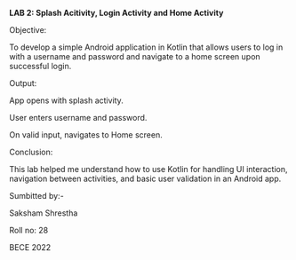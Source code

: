 **LAB 2: Splash Acitivity, Login Activity and Home Activity**

Objective:

To develop a simple Android application in Kotlin that allows users to log in with a username and password and navigate to a home screen upon successful login.

Output:

App opens with splash activity.

User enters username and password.

On valid input, navigates to Home screen.

Conclusion:

This lab helped me understand how to use Kotlin for handling UI interaction, navigation between activities, and basic user validation in an Android app.

Sumbitted by:- 

Saksham Shrestha 

Roll no: 28

BECE 2022
